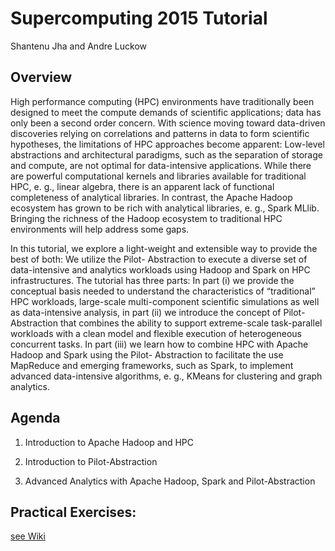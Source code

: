 # Supercomputing 2015 Tutorial

Shantenu Jha and Andre Luckow

## Overview

High performance computing (HPC) environments have traditionally been designed to meet the compute demands of scientific applications; data has only been a second order concern. With science moving toward data-driven discoveries relying on correlations and patterns in data to form scientific hypotheses, the limitations of HPC approaches become apparent: Low-level abstractions and architectural paradigms, such as the separation of storage and compute, are not optimal for data-intensive applications. While there are powerful computational kernels and libraries available for traditional HPC, e. g., linear algebra, there is an apparent lack of functional completeness of analytical libraries. In contrast, the Apache Hadoop ecosystem has grown to be rich with analytical libraries, e. g., Spark MLlib. Bringing the richness of the Hadoop ecosystem to traditional HPC environments will help address some gaps.

In this tutorial, we explore a light-weight and extensible way to provide the best of both: We utilize the Pilot- Abstraction to execute a diverse set of data-intensive and analytics workloads using Hadoop and Spark on HPC infrastructures. The tutorial has three parts: In part (i) we provide the conceptual basis needed to understand the characteristics of “traditional” HPC workloads, large-scale multi-component scientific simulations as well as data-intensive analysis, in part (ii) we introduce the concept of Pilot-Abstraction that combines the ability to support extreme-scale task-parallel workloads with a clean model and flexible execution of heterogeneous concurrent tasks. In part (iii) we learn how to combine HPC with Apache Hadoop and Spark using the Pilot- Abstraction to facilitate the use MapReduce and emerging frameworks, such as Spark, to implement advanced data-intensive algorithms, e. g., KMeans for clustering and graph analytics.

## Agenda


1. Introduction to Apache Hadoop and HPC 

2. Introduction to Pilot-Abstraction

3.  Advanced Analytics with Apache Hadoop, Spark and Pilot-Abstraction

## Practical Exercises:

[see Wiki](https://github.com/radical-cybertools/supercomputing2015-tutorial/wiki)
